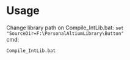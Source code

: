 # Usage
Change library path on Compile_IntLib.bat: ```set "SourceDir=F:\PersonalAltiumLibrary\Button"```<br>
cmd:
```
Compile_IntLib.bat 
```